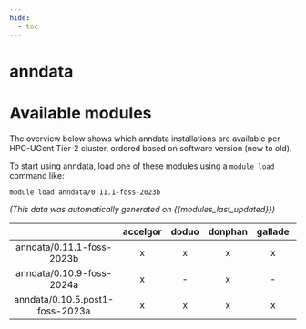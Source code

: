 ```yaml
---
hide:
  - toc
---
```


anndata
=======

# Available modules


The overview below shows which anndata installations are available per HPC-UGent Tier-2 cluster, ordered based on software version (new to old).

To start using anndata, load one of these modules using a `module load` command like:

```shell
module load anndata/0.11.1-foss-2023b
```

*(This data was automatically generated on {{modules_last_updated}})*

| |accelgor|doduo|donphan|gallade|joltik|litleo|shinx|
| :---: | :---: | :---: | :---: | :---: | :---: | :---: | :---: |
|anndata/0.11.1-foss-2023b|x|x|x|x|x|x|x|
|anndata/0.10.9-foss-2024a|x|-|x|-|x|x|x|
|anndata/0.10.5.post1-foss-2023a|x|x|x|x|x|x|x|

